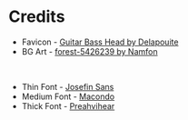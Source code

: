 # Credits

-   Favicon - [Guitar Bass Head by Delapouite](https://game-icons.net/1x1/delapouite/guitar-bass-head.html)
-   BG Art - [forest-5426239 by Namfon](https://pixabay.com/illustrations/forest-sky-tree-mountains-plant-5426239/)

<br>

-   Thin Font - [Josefin Sans](https://fonts.google.com/specimen/Josefin+Sans)
-   Medium Font - [Macondo](https://fonts.google.com/specimen/Macondo)
-   Thick Font - [Preahvihear](https://fonts.google.com/specimen/Preahvihear)

